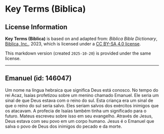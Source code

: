 # Key Terms (Biblica)

## License Information

**Key Terms (Biblica)** is based on and adapted from: _Biblica Bible Dictionary_, [Biblica, Inc.](https://www.biblica.com/), 2023, which is licensed under a [CC BY-SA 4.0 license](https://creativecommons.org/licenses/by-sa/4.0/legalcode.en).

This markdown version (created `2025-10-20`) is provided under the same license.



--------------------------------

## Emanuel (id: 146047)

Um nome na língua hebraica que significa Deus está conosco. No tempo do rei Acaz, Isaías profetizou sobre um menino chamado Emanuel. Ele seria um sinal de que Deus estava com o reino do sul. Esta criança era um sinal de que o reino do sul seria salvo. Eles seriam salvos dos exércitos inimigos que os atacavam. A profecia de Isaías também tinha um significado para o futuro. Mateus escreveu sobre isso em seu evangelho. Através de Jesus, Deus estava com seu povo em um corpo humano. Jesus é o Emanuel que salva o povo de Deus dos inimigos do pecado e da morte.



